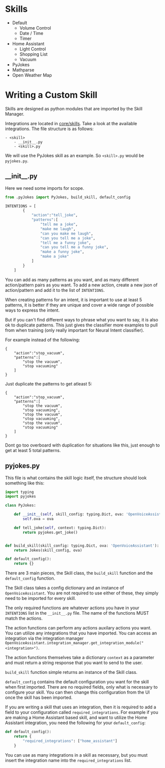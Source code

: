 # Skills
* Default
    * Volume Control
    * Date / Time
    * Timer
* Home Assistant
    * Light Control
    * Shopping List
    * Vacuum
* PyJokes
* Mathparse
* Open Weather Map

# Writing a Custom Skill
Skills are designed as python modules that are imported by the Skill Manager.

Integrations are located in [core/skills](https://github.com/greerviau/openvoiceassistant-hub/tree/develop/core/skills). Take a look at the available integrations. The file structure is as follows:
```
- <skill>
    - __init__.py
    - <skill>.py
```

We will use the PyJokes skill as an example. So ```<skill>.py``` would be ```pyjokes.py```.

## \_\_init\_\_.py
Here we need some imports for scope.
```python
from .pyJokes import PyJokes, build_skill, default_config

INTENTIONS = [
        {
            "action":"tell_joke",
            "patterns":[
                "tell me a joke",
                "make me laugh",
                "can you make me laugh",
                "can you tell me a joke",
                "tell me a funny joke",
                "can you tell me a funny joke",
                "make a funny joke",
                "make a joke"
            ]
        }
    ]
```

You can add as many patterns as you want, and as many different action/pattern pairs as you want. To add a new action, create a new json of action/pattern and add it to the list of ```INTENTIONS```.

When creating patterns for an intent, it is important to use at least 5 patterns, it is better if they are unique and cover a wide range of possible ways to express the intent. 

But if you can't find different ways to phrase what you want to say, it is also ok to duplicate patterns. This just gives the classifier more examples to pull from when training (only really important for Neural Intent classifier).

For example instead of the following:
```
{
    "action":"stop_vacuum",
    "patterns":[
        "stop the vacuum",
        "stop vacuuming"
    ]
}
```

Just duplicate the patterns to get atleast 5:
```
{
    "action":"stop_vacuum",
    "patterns":[
        "stop the vacuum",
        "stop vacuuming",
        "stop the vacuum",
        "stop vacuuming",
        "stop the vacuum",
        "stop vacuuming"
    ]
}
```

Dont go too overboard with duplication for situations like this, just enough to get at least 5 total patterns.

## pyjokes.py
This file is what contains the skill logic itself, the structure should look something like this:

```python
import typing
import pyjokes

class PyJokes:

    def __init__(self, skill_config: typing.Dict, ova: 'OpenVoiceAssistant'):
        self.ova = ova

    def tell_joke(self, context: typing.Dict):
        return pyjokes.get_joke()


def build_skill(skill_config: typing.Dict, ova: 'OpenVoiceAssistant'):
    return Jokes(skill_config, ova)

def default_config():
    return {}
```

There are 3 main pieces, the Skill class, the ```build_skill``` function and the ```default_config``` function.

The Skill class takes a config dictionary and an instance of ```OpenVoiceAssistant```. You are not required to use either of these, they simply need to be imported for every skill. 

The only required functions are whatever actions you have in your ```INTENTIONS``` list in the ```__init__.py``` file. The name of the functions MUST match the actions.

The action functions can perform any actions auxilary actions you want. You can utilize any integrations that you have imported. You can access an integration via the integration manager ```OpenVoiceAssistant.integration_manager.get_integration_module("<integration>")```.

The action functions themselves take a dictionary ```context``` as a parameter and must return a string response that you want to send to the user.

```build_skill``` function simple returns an instance of the Skill class.

```default_config``` contains the default configuration you want for the skill when first imported. There are no required fields, only what is necessary to configure your skill. You can then change this configuration from the UI once the skill has been imported.

If you are writing a skill that uses an integration, then it is required to add a field to your configuration called ```required_integrations```. For example if you are making a Home Assistant based skill, and want to utilize the Home Assistant integration, you need the following for your ```default_config```:

```python
def default_config():
    return {
        "required_integrations": ["home_assistant"]
    }
```

You can use as many integrations in a skill as necessary, but you must insert the integration name into the ```required_integrations``` list.
